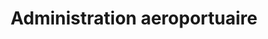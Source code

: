 ---
title: Administration aeroportuaire
longTitle: 'Administration aéroportuaire'
tags:
- gccommon
french:
- "[[Airport authorities]]"
---